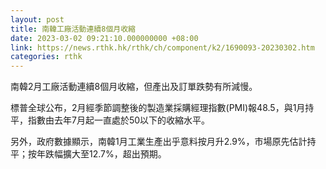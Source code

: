 ```yaml
---
layout: post
title: 南韓工廠活動連續8個月收縮
date: 2023-03-02 09:21:10.000000000 +08:00
link: https://news.rthk.hk/rthk/ch/component/k2/1690093-20230302.htm
categories: rthk
---
```


南韓2月工廠活動連續8個月收縮，但產出及訂單跌勢有所減慢。

標普全球公布，2月經季節調整後的製造業採購經理指數(PMI)報48.5，與1月持平，指數由去年7月起一直處於50以下的收縮水平。

另外，政府數據顯示，南韓1月工業生產出乎意料按月升2.9%，市場原先估計持平；按年跌幅擴大至12.7%，超出預期。
